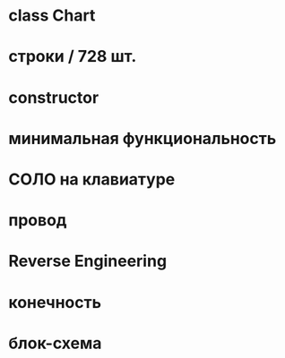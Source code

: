 
# class Chart

# строки / 728 шт.

# constructor

# минимальная функциональность

# СОЛО на клавиатуре

# провод

# Reverse Engineering

# конечность

# блок-схема

